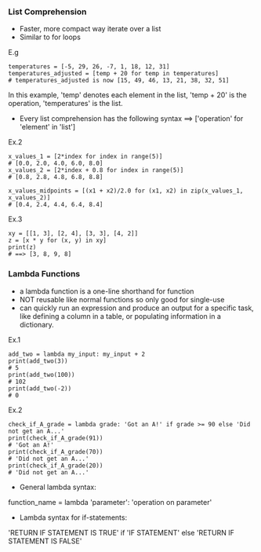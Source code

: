 ### List Comprehension

- Faster, more compact way iterate over a list
- Similar to for loops

E.g
``` 
temperatures = [-5, 29, 26, -7, 1, 18, 12, 31]
temperatures_adjusted = [temp + 20 for temp in temperatures]
# temperatures_adjusted is now [15, 49, 46, 13, 21, 38, 32, 51]
```
In this example, 'temp' denotes each element in the list, 'temp + 20' is the operation, 'temperatures' is the list.

- Every list comprehension has the following syntax ==> ['operation' for 'element' in 'list']

Ex.2
``` 
x_values_1 = [2*index for index in range(5)]
# [0.0, 2.0, 4.0, 6.0, 8.0] 
x_values_2 = [2*index + 0.8 for index in range(5)]
# [0.8, 2.8, 4.8, 6.8, 8.8]

x_values_midpoints = [(x1 + x2)/2.0 for (x1, x2) in zip(x_values_1, x_values_2)]
# [0.4, 2.4, 4.4, 6.4, 8.4]
```

Ex.3
``` 
xy = [[1, 3], [2, 4], [3, 3], [4, 2]]
z = [x * y for (x, y) in xy]
print(z)
# ==> [3, 8, 9, 8]
```

### Lambda Functions

- a lambda function is a one-line shorthand for function
- NOT reusable like normal functions so only good for single-use
- can quickly run an expression and produce an output for a specific task, like defining a column in a table, or populating information in a dictionary.


Ex.1
``` 
add_two = lambda my_input: my_input + 2
print(add_two(3))
# 5
print(add_two(100))
# 102
print(add_two(-2))
# 0
```

Ex.2
``` 
check_if_A_grade = lambda grade: 'Got an A!' if grade >= 90 else 'Did not get an A...'
print(check_if_A_grade(91))
# 'Got an A!'
print(check_if_A_grade(70))
# 'Did not get an A...'
print(check_if_A_grade(20))
# 'Did not get an A...'
```

- General lambda syntax:

function_name = lambda 'parameter': 'operation on parameter'

- Lambda syntax for if-statements:

'RETURN IF STATEMENT IS TRUE' if 'IF STATEMENT' else 'RETURN IF STATEMENT IS FALSE'

